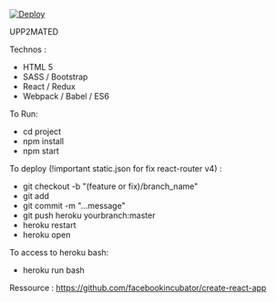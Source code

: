 
[![Deploy](https://www.herokucdn.com/deploy/button.svg)](https://git.heroku.com/evening-plateau-66549.git)

UPP2MATED

Technos :
- HTML 5
- SASS / Bootstrap
- React / Redux
- Webpack / Babel / ES6

To Run:

- cd project
- npm install
- npm start

To deploy (!important static.json for fix react-router v4) :
- git checkout -b "(feature or fix)/branch_name"
- git add <files>
- git commit -m "...message"
- git push heroku yourbranch:master
- heroku restart
- heroku open

To access to heroku bash:
- heroku run bash

Ressource : https://github.com/facebookincubator/create-react-app
